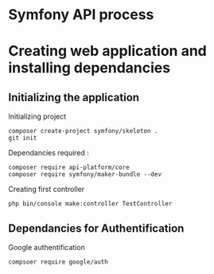 # Symfony API process

# Creating web application and installing dependancies

## Initializing the application

Initializing project
```
composer create-project symfony/skeleton .
git init
```

Dependancies required :
```
composer require api-platform/core
composer require symfony/maker-bundle --dev
```

Creating first controller
```
php bin/console make:controller TestController
```

## Dependancies for Authentification

Google authentification
```
compsoer require google/auth
```
